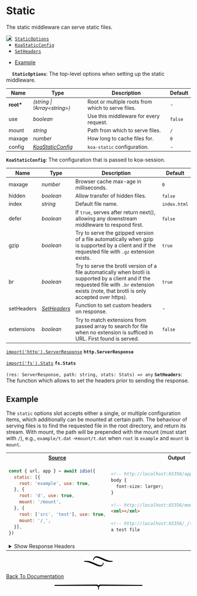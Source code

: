 # Static

The static middleware can serve static files.

<img src="https://raw.github.com/idiocc/core/master/images/static.svg?sanitize=true" align="left" height="100">

* [`StaticOptions`](#type-staticoptions)
* [`KoaStaticConfig`](#type-koastaticconfig)
* [`SetHeaders`](#type-setheaders)
- [Example](#example)

__<a name="type-staticoptions">`StaticOptions`</a>__: The top-level options when setting up the static middleware.

|   Name    |                                                         Type                                                          |                    Description                    | Default |
| --------- | --------------------------------------------------------------------------------------------------------------------- | ------------------------------------------------- | ------- |
| __root*__ | <em>(string \| !Array&lt;string&gt;)</em>                                                                             | Root or multiple roots from which to serve files. | -       |
| use       | <em>boolean</em>                                                                                                      | Use this middleware for every request.            | `false` |
| mount     | <em>string</em>                                                                                                       | Path from which to serve files.                   | `/`     |
| maxage    | <em>number</em>                                                                                                       | How long to cache files for.                      | `0`     |
| config    | <em><a href="#type-koastaticconfig" title="The configuration that is passed to koa-session.">KoaStaticConfig</a></em> | `koa-static` configuration.                       | -       |

[](https://github.com/koajs/session/#example) __<a name="type-koastaticconfig">`KoaStaticConfig`</a>__: The configuration that is passed to koa-session.

|    Name    |                                                                  Type                                                                  |                                                                                             Description                                                                                             |   Default    |
| ---------- | -------------------------------------------------------------------------------------------------------------------------------------- | --------------------------------------------------------------------------------------------------------------------------------------------------------------------------------------------------- | ------------ |
| maxage     | <em>number</em>                                                                                                                        | Browser cache max-age in milliseconds.                                                                                                                                                              | `0`          |
| hidden     | <em>boolean</em>                                                                                                                       | Allow transfer of hidden files.                                                                                                                                                                     | `false`      |
| index      | <em>string</em>                                                                                                                        | Default file name.                                                                                                                                                                                  | `index.html` |
| defer      | <em>boolean</em>                                                                                                                       | If `true`, serves after return next(), allowing any downstream middleware to respond first.                                                                                                         | `false`      |
| gzip       | <em>boolean</em>                                                                                                                       | Try to serve the gzipped version of a file automatically when gzip is supported by a client and if the requested file with `.gz` extension exists.                                                  | `true`       |
| br         | <em>boolean</em>                                                                                                                       | Try to serve the brotli version of a file automatically when brotli is supported by a client and if the requested file with `.br` extension exists (note, that brotli is only accepted over https). | `true`       |
| setHeaders | <em><a href="#type-setheaders" title="The function which allows to set the headers prior to sending the response.">SetHeaders</a></em> | Function to set custom headers on response.                                                                                                                                                         | -            |
| extensions | <em>boolean</em>                                                                                                                       | Try to match extensions from passed array to search for file when no extension is sufficed in URL. First found is served.                                                                           | `false`      |

[`import('http').ServerResponse`](https://nodejs.org/api/http.html#http_class_http_serverresponse) __<a name="type-httpserverresponse">`http.ServerResponse`</a>__

[`import('fs').Stats`](https://nodejs.org/api/fs.html#fs_class_fs_stats) __<a name="type-fsstats">`fs.Stats`</a>__

`(res: ServerResponse, path: string, stats: Stats) => any` __<a name="type-setheaders">`SetHeaders`</a>__: The function which allows to set the headers prior to sending the response.

## Example

The `static` options slot accepts either a single, or multiple configuration items, which additionally can be mounted at certain path. The behaviour of serving files is to find the requested file in the root directory, and return its stream. With mount, the path will be prepended with the mount (must start with `/`), e.g., `example/t.dat` _->_`mount/t.dat` when `root` is `example` and `mount` is `mount`.

<table>
<tr><th><a href="example/index.js">Source</a></th><th>Output</th>
</tr><tr>
<td>

```js
const { url, app } = await idio({
  static: [{
    root: 'example', use: true,
  }, {
    root: 'd', use: true,
    mount: '/mount',
  }, {
    root: ['src', 'test'], use: true,
    mount: '/_',
  }],
})
```
</td>
<td>

```html
<!-- http://localhost:65356/app.css -->
body {
  font-size: larger;
} 

<!-- http://localhost:65356/mount/em.svg -->
<xml></xml> 

<!-- http://localhost:65356/_/fixture/test.txt -->
a test file
```
</td></tr>
<tr>
<td colspan="2">

<details>
<summary>Show Response Headers</summary>

```http
Content-Length: 29
Last-Modified: Thu, 18 Jul 2019 14:34:31 GMT
Cache-Control: max-age=0
Content-Type: text/css; charset=utf-8
Date: Thu, 18 Jul 2019 15:45:25 GMT
Connection: close

Content-Length: 11
Last-Modified: Thu, 18 Jul 2019 14:47:20 GMT
Cache-Control: max-age=0
Content-Type: image/svg+xml
Date: Thu, 18 Jul 2019 15:45:25 GMT
Connection: close

Content-Length: 12
Last-Modified: Sun, 12 May 2019 15:06:56 GMT
Cache-Control: max-age=0
Content-Type: text/plain; charset=utf-8
Date: Thu, 18 Jul 2019 15:45:25 GMT
Connection: close
```
</details>
</td>
</tr>
</table>


<p align="center"><a href="#table-of-contents"><img src="/.documentary/section-breaks/0.svg?sanitize=true"></a></p>

[Back To Documentation](/)

<p align="center"><a href="#table-of-contents"><img src="/.documentary/section-breaks/-1.svg?sanitize=true"></a></p>